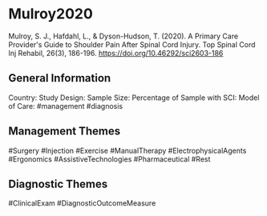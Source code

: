 # Mulroy2020
Mulroy, S. J., Hafdahl, L., & Dyson-Hudson, T. (2020). A Primary Care Provider's Guide to Shoulder Pain After Spinal Cord Injury. Top Spinal Cord Inj Rehabil, 26(3), 186-196. https://doi.org/10.46292/sci2603-186 

## General Information
Country: 
Study Design: 
Sample Size: 
Percentage of Sample with SCI:
Model of Care: #management #diagnosis

## Management Themes
#Surgery #Injection #Exercise #ManualTherapy #ElectrophysicalAgents #Ergonomics #AssistiveTechnologies #Pharmaceutical #Rest 

## Diagnostic Themes
#ClinicalExam #DiagnosticOutcomeMeasure 